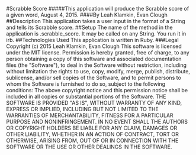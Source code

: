 #Scrabble Score
#####This application will produce the Scrabble score of a given word, August 4, 2015.
####By Leah Klamkin, Evan Clough
##Description
This application takes a user input in the format of a String and tells its Scrabble score.
##Setup
The name of the method in the application is .scrabble_score. It may be called on any String. You run it in irb.
##Technologies Used
This application is written in Ruby.
###Legal
Copyright (c) 2015 Leah Klamkin, Evan Clough
This software is licensed under the MIT license.
Permission is hereby granted, free of charge, to any person obtaining a copy of this software and associated documentation files (the "Software"), to deal in the Software without restriction, including without limitation the rights to use, copy, modify, merge, publish, distribute, sublicense, and/or sell copies of the Software, and to permit persons to whom the Software is furnished to do so, subject to the following conditions:
The above copyright notice and this permission notice shall be included in all copies or substantial portions of the Software.
THE SOFTWARE IS PROVIDED "AS IS", WITHOUT WARRANTY OF ANY KIND, EXPRESS OR IMPLIED, INCLUDING BUT NOT LIMITED TO THE WARRANTIES OF MERCHANTABILITY, FITNESS FOR A PARTICULAR PURPOSE AND NONINFRINGEMENT. IN NO EVENT SHALL THE AUTHORS OR COPYRIGHT HOLDERS BE LIABLE FOR ANY CLAIM, DAMAGES OR OTHER LIABILITY, WHETHER IN AN ACTION OF CONTRACT, TORT OR OTHERWISE, ARISING FROM, OUT OF OR IN CONNECTION WITH THE SOFTWARE OR THE USE OR OTHER DEALINGS IN THE SOFTWARE.
